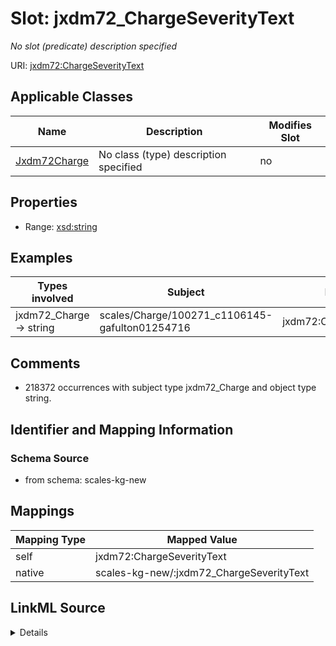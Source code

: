 

# Slot: jxdm72_ChargeSeverityText


_No slot (predicate) description specified_





URI: [jxdm72:ChargeSeverityText](http://release.niem.gov/niem/domains/jxdm/7.2/#ChargeSeverityText)



<!-- no inheritance hierarchy -->





## Applicable Classes

| Name | Description | Modifies Slot |
| --- | --- | --- |
| [Jxdm72Charge](../classes/Jxdm72Charge.md) | No class (type) description specified |  no  |







## Properties

* Range: [xsd:string](xsd:string)






## Examples

| Types involved | Subject | Predicate | Object |
| --- | --- | --- | --- |
| jxdm72_Charge → string | scales/Charge/100271_c1106145-gafulton01254716 | jxdm72:ChargeSeverityText | Misdemeanor |


## Comments

* 218372 occurrences with subject type jxdm72_Charge and object type string.

## Identifier and Mapping Information







### Schema Source


* from schema: scales-kg-new




## Mappings

| Mapping Type | Mapped Value |
| ---  | ---  |
| self | jxdm72:ChargeSeverityText |
| native | scales-kg-new/:jxdm72_ChargeSeverityText |




## LinkML Source

<details>

```yaml
name: jxdm72_ChargeSeverityText
description: No slot (predicate) description specified
comments:
- 218372 occurrences with subject type jxdm72_Charge and object type string.
examples:
- description: jxdm72_Charge → string
  object:
    example_object: Misdemeanor
    example_object_type: string
    example_predicate: jxdm72:ChargeSeverityText
    example_subject: scales/Charge/100271_c1106145-gafulton01254716
    example_subject_type: jxdm72_Charge
from_schema: scales-kg-new
rank: 1000
slot_uri: jxdm72:ChargeSeverityText
alias: jxdm72_ChargeSeverityText
domain_of:
- jxdm72_Charge
range: string

```
</details>